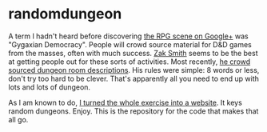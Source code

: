 randomdungeon
=============

A term I hadn't heard before discovering [the RPG scene on Google+][1] was "Gygaxian Democracy".
People will crowd source material for D&D games from the masses, often with much success.
[Zak Smith][zak] seems to be the best at getting people out for these sorts of activities.
Most recently, [he crowd sourced dungeon room descriptions][2]. His rules were simple: 8 words 
or less, don't try too hard to be clever. That's apparently all you need to end up with lots 
and lots of dungeon.

As I am known to do, [I turned the whole exercise into a website][3]. It keys random dungeons.
Enjoy. This is the repository for the code that makes that all go.

[zak]: https://dndwithpornstars.blogspot.ca/
[1]: /blog/google-plus/
[2]: https://dndwithpornstars.blogspot.ca/2014/02/stock-dungeon-with-rooms-that-dont-suck.html
[3]: https://dungeon.totalpartykill.ca/
